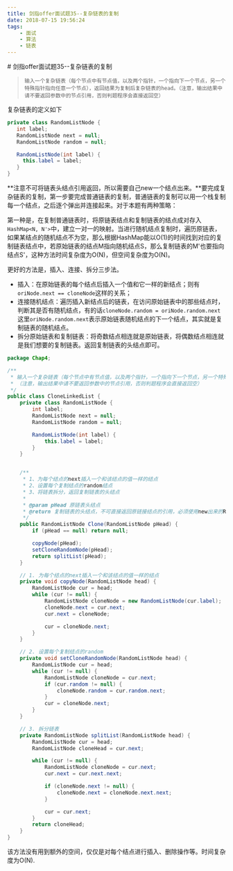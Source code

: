 ```yaml
---
title: 剑指offer面试题35--复杂链表的复制
date: 2018-07-15 19:56:24
tags: 
    - 面试
    - 算法
    - 链表
---
```

<meta name="referrer" content="no-referrer" />
# 剑指offer面试题35--复杂链表的复制

> ```
> 输入一个复杂链表（每个节点中有节点值，以及两个指针，一个指向下一个节点，另一个特殊指针指向任意一个节点），返回结果为复制后复杂链表的head。（注意，输出结果中请不要返回参数中的节点引用，否则判题程序会直接返回空）
> ```

复杂链表的定义如下

```java
private class RandomListNode {
   int label;
   RandomListNode next = null;
   RandomListNode random = null;

   RandomListNode(int label) {
     this.label = label;
   }
}
```

**注意不可将链表头结点引用返回，所以需要自己new一个结点出来。**要完成复杂链表的复制，第一步要完成普通链表的复制，普通链表的复制可以用一个栈复制每一个结点，之后逐个弹出并连接起来。对于本题有两种策略：

第一种是，在复制普通链表时，将原链表结点和复制链表的结点成对存入`HashMap<N, N'>`中，建立一对一的映射。当进行随机结点复制时，遍历原链表，如果某结点的随机结点不为空，那么根据HashMap能以O(1)的时间找到对应的复制链表结点中，若原始链表的结点M指向随机结点S，那么复制链表的M'也要指向结点S'，这种方法时间复杂度为O(N)，但空间复杂度为O(N)。

更好的方法是，插入、连接、拆分三步法。

- 插入：在原始链表的每个结点后插入一个值和它一样的新结点；则有`oriNode.next == cloneNode`这样的关系；
- 连接随机结点：遍历插入新结点后的链表，在访问原始链表中的那些结点时，判断其是否有随机结点，有的话`cloneNode.random = oriNode.random.next`这里`oriNode.random.next`表示原始链表随机结点的下一个结点，其实就是复制链表的随机结点。
- 拆分原始链表和复制链表：将奇数结点相连就是原始链表，将偶数结点相连就是我们想要的复制链表。返回复制链表的头结点即可。

```java
package Chap4;

/**
 * 输入一个复杂链表（每个节点中有节点值，以及两个指针，一个指向下一个节点，另一个特殊指针指向任意一个节点），返回结果为复制后复杂链表的head
 * （注意，输出结果中请不要返回参数中的节点引用，否则判题程序会直接返回空）
 */
public class CloneLinkedList {
    private class RandomListNode {
        int label;
        RandomListNode next = null;
        RandomListNode random = null;

        RandomListNode(int label) {
            this.label = label;
        }
    }


    /**
     * 1、为每个结点的next插入一个和该结点的值一样的结点
     * 2、设置每个复制结点的random结点
     * 3、将链表拆分，返回复制链表的头结点
     *
     * @param pHead 原链表头结点
     * @return 复制链表的头结点，不可直接返回原链接结点的引用，必须使用new出来的RandomListNode
     */
    public RandomListNode Clone(RandomListNode pHead) {
        if (pHead == null) return null;

        copyNode(pHead);
        setCloneRandomNode(pHead);
        return splitList(pHead);
    }

    // 1. 为每个结点的next插入一个和该结点的值一样的结点
    private void copyNode(RandomListNode head) {
        RandomListNode cur = head;
        while (cur != null) {
            RandomListNode cloneNode = new RandomListNode(cur.label);
            cloneNode.next = cur.next;
            cur.next = cloneNode;

            cur = cloneNode.next;
        }
    }

    // 2. 设置每个复制结点的random
    private void setCloneRandomNode(RandomListNode head) {
        RandomListNode cur = head;
        while (cur != null) {
            RandomListNode cloneNode = cur.next;
            if (cur.random != null) {
                cloneNode.random = cur.random.next;
            }
            cur = cloneNode.next;
        }
    }

    // 3. 拆分链表
    private RandomListNode splitList(RandomListNode head) {
        RandomListNode cur = head;
        RandomListNode cloneHead = cur.next;

        while (cur != null) {
            RandomListNode cloneNode = cur.next;
            cur.next = cur.next.next;

            if (cloneNode.next != null) {
                cloneNode.next = cloneNode.next.next;
            }

            cur = cur.next;
        }
        return cloneHead;
    }
}

```

该方法没有用到额外的空间，仅仅是对每个结点进行插入、删除操作等。时间复杂度为O(N).
